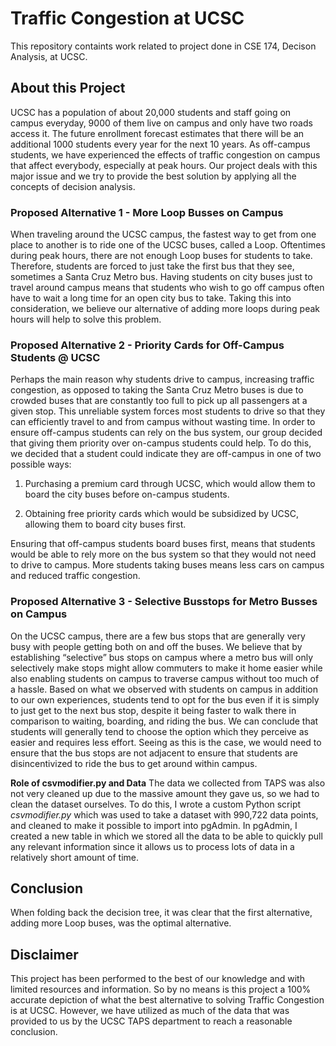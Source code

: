 # Traffic Congestion at UCSC
This repository containts work related to project done in CSE 174, Decison Analysis, at UCSC.

## About this Project
UCSC has a population of about 20,000 students and staff going on campus everyday, 9000 of them live on campus and only have two roads access it. The future enrollment forecast estimates that there will be an additional 1000 students every year for the next 10 years. As off-campus students, we have experienced the effects of traffic congestion on campus that affect everybody, especially at peak hours. Our project deals with this major issue and we try to provide the best solution by applying all the concepts of decision analysis. 

### Proposed Alternative 1 - More Loop Busses on Campus
When traveling around the UCSC campus, the fastest way to get from one place to another is to ride one of the UCSC buses, called a Loop. Oftentimes during peak hours, there are not enough Loop buses for students to take. Therefore, students are forced to just take the first bus that they see, sometimes a Santa Cruz Metro bus. Having students on city buses just to travel around campus means that students who wish to go off campus often have to wait a long time for an
open city bus to take. Taking this into consideration, we believe our alternative of adding more loops during peak hours
will help to solve this problem.

### Proposed Alternative 2 - Priority Cards for Off-Campus Students @ UCSC
Perhaps the main reason why students drive to campus, increasing traffic congestion, as opposed to taking the Santa Cruz Metro buses is due to crowded buses that are constantly too full to pick up all passengers at a given stop. This unreliable system forces most students to drive so that they can efficiently travel to and from campus without wasting time. In order to ensure off-campus students can rely on the bus system, our group decided that giving them priority over on-campus students could help. To do this, we decided that a student could indicate they are off-campus in one of two possible ways: 

  1. Purchasing a premium card through UCSC, which would allow them to board the city buses before on-campus students.

  2. Obtaining free priority cards which would be subsidized by UCSC, allowing them to board city buses first. 

Ensuring that off-campus students board buses first, means that students would be able to rely more on the bus system so that they would not need to drive to campus. More students taking buses means less cars on campus and reduced traffic congestion.

### Proposed Alternative 3 - Selective Busstops for Metro Busses on Campus
On the UCSC campus, there are a few bus stops that are generally very busy with people getting both on and off the buses. We
believe that by establishing “selective” bus stops on campus where a metro bus will only selectively make stops might allow commuters to make it home easier while also enabling students on campus to traverse campus without too much of a hassle. Based on what we observed with students on campus in addition to our own experiences, students tend to opt for the bus even if it is simply to just get to the next bus stop, despite it being faster to walk there in comparison to waiting, boarding, and riding the bus. We can conclude that students will generally tend to choose the option which they perceive as easier and requires less effort. Seeing as this is the case, we would need to ensure that the bus stops are not adjacent to ensure that students are disincentivized to ride the bus to get around within campus.

**Role of csvmodifier.py and Data**
The data we collected from TAPS was also not very cleaned up due to the massive amount they gave us, so we had to clean the dataset ourselves. To do this, I wrote a custom Python script *csvmodifier.py* which was used to take a dataset with 990,722 data points, and cleaned to make it possible to import into pgAdmin. In pgAdmin, I created a new table in which we stored
all the data to be able to quickly pull any relevant information since it allows us to process lots of data in a relatively short amount of time.

## Conclusion
When folding back the decision tree, it was clear that the first alternative, adding more Loop buses, was the optimal alternative.

## Disclaimer
This project has been performed to the best of our knowledge and with limited resources and information. So by no means is this project a 100% accurate depiction of what the best alternative to solving Traffic Congestion is at UCSC. However, we have utilized as much of the data that was provided to us by the UCSC TAPS department to reach a reasonable conclusion. 

